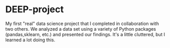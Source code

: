 # DEEP-project
My first "real" data science project that I completed in collaboration with two others. We analyzed a data set using a variety of Python packages (pandas,sklearn, etc.) and presented our findings. It's a little cluttered, but I learned a lot doing this.

